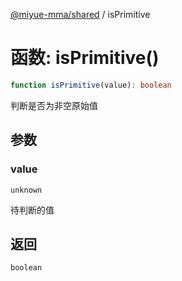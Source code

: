 [@miyue-mma/shared](../index.md) / isPrimitive

# 函数: isPrimitive()

```ts
function isPrimitive(value): boolean
```

判断是否为非空原始值

## 参数

### value

`unknown`

待判断的值

## 返回

`boolean`
